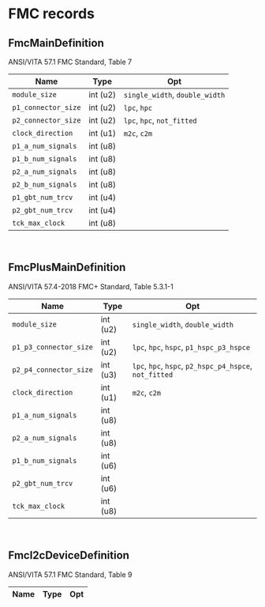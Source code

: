 
# FMC records


## FmcMainDefinition
ANSI/VITA 57.1 FMC Standard, Table 7

|Name                                    |Type                |Opt                           
|----------------------------------------|--------------------|------------------------------|
|`module_size`                           |int (u2)            |`single_width`, `double_width`|
|`p1_connector_size`                     |int (u2)            |`lpc`, `hpc`                  |
|`p2_connector_size`                     |int (u2)            |`lpc`, `hpc`, `not_fitted`    |
|`clock_direction`                       |int (u1)            |`m2c`, `c2m`                  |
|`p1_a_num_signals`                      |int (u8)            |                              |
|`p1_b_num_signals`                      |int (u8)            |                              |
|`p2_a_num_signals`                      |int (u8)            |                              |
|`p2_b_num_signals`                      |int (u8)            |                              |
|`p1_gbt_num_trcv`                       |int (u4)            |                              |
|`p2_gbt_num_trcv`                       |int (u4)            |                              |
|`tck_max_clock`                         |int (u8)            |                              |

<br>


## FmcPlusMainDefinition
ANSI/VITA 57.4-2018 FMC+ Standard, Table 5.3.1-1

|Name                                    |Type                |Opt                           
|----------------------------------------|--------------------|------------------------------|
|`module_size`                           |int (u2)            |`single_width`, `double_width`|
|`p1_p3_connector_size`                  |int (u2)            |`lpc`, `hpc`, `hspc`, `p1_hspc_p3_hspce`|
|`p2_p4_connector_size`                  |int (u3)            |`lpc`, `hpc`, `hspc`, `p2_hspc_p4_hspce`, `not_fitted`|
|`clock_direction`                       |int (u1)            |`m2c`, `c2m`                  |
|`p1_a_num_signals`                      |int (u8)            |                              |
|`p2_a_num_signals`                      |int (u8)            |                              |
|`p1_b_num_signals`                      |int (u6)            |                              |
|`p2_gbt_num_trcv`                       |int (u6)            |                              |
|`tck_max_clock`                         |int (u8)            |                              |

<br>


## FmcI2cDeviceDefinition
ANSI/VITA 57.1 FMC Standard, Table 9

|Name                                    |Type                |Opt                           
|----------------------------------------|--------------------|------------------------------|

<br>

